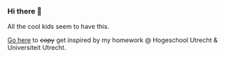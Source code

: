 ### Hi there 👋

All the cool kids seem to have this.

[Go here](https://github.com/Fusion86/Fusion86/blob/master/HOMEWORK.md) to ~~copy~~ get inspired by my homework @ Hogeschool Utrecht & Universiteit Utrecht.
